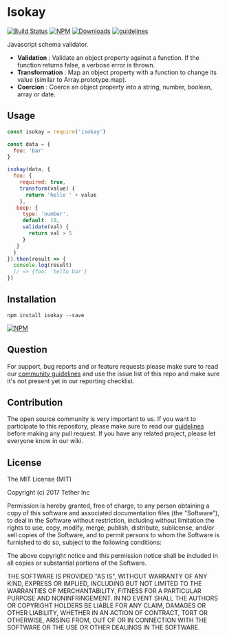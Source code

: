 # Isokay

[![Build Status](https://travis-ci.org/tether/isokay.svg?branch=master)](https://travis-ci.org/tether/isokay)
[![NPM](https://img.shields.io/npm/v/isokay.svg)](https://www.npmjs.com/package/isokay)
[![Downloads](https://img.shields.io/npm/dm/isokay.svg)](http://npm-stat.com/charts.html?package=isokay)
[![guidelines](https://tether.github.io/contribution-guide/badge-guidelines.svg)](https://github.com/tether/contribution-guide)

Javascript schema validator. 
  - **Validation** : Validate an object property against a function. If the function returns false, a verbose error is thrown.
  - **Transformation** : Map an object property with a function to change its value (similar to Array.prototype.map).
  - **Coercion** : Coerce an object property into a string, number, boolean, array or date.

## Usage

```js
const isokay = require('isokay')

const data = {
  foo: 'bar'
}

isokay(data, {
  foo: {
    required: true,
    transform(value) {
      return 'hello ' + value
    },
   beep: {
     type: 'number',
     default: 10,
     validate(val) {
       return val > 5
     }
   }
  }
}).then(result => {
  console.log(result)
  // => {foo: 'hello bar'}
})
```

## Installation

```shell
npm install isokay --save
```

[![NPM](https://nodei.co/npm/isokay.png)](https://nodei.co/npm/isokay/)


## Question

For support, bug reports and or feature requests please make sure to read our
<a href="https://github.com/tether/contribution-guide/blob/master/community.md" target="_blank">community guidelines</a> and use the issue list of this repo and make sure it's not present yet in our reporting checklist.

## Contribution

The open source community is very important to us. If you want to participate to this repository, please make sure to read our <a href="https://github.com/tether/contribution-guide" target="_blank">guidelines</a> before making any pull request. If you have any related project, please let everyone know in our wiki.

## License

The MIT License (MIT)

Copyright (c) 2017 Tether Inc

Permission is hereby granted, free of charge, to any person obtaining a copy of this software and associated documentation files (the "Software"), to deal in the Software without restriction, including without limitation the rights to use, copy, modify, merge, publish, distribute, sublicense, and/or sell copies of the Software, and to permit persons to whom the Software is furnished to do so, subject to the following conditions:

The above copyright notice and this permission notice shall be included in all copies or substantial portions of the Software.

THE SOFTWARE IS PROVIDED "AS IS", WITHOUT WARRANTY OF ANY KIND, EXPRESS OR IMPLIED, INCLUDING BUT NOT LIMITED TO THE WARRANTIES OF MERCHANTABILITY, FITNESS FOR A PARTICULAR PURPOSE AND NONINFRINGEMENT. IN NO EVENT SHALL THE AUTHORS OR COPYRIGHT HOLDERS BE LIABLE FOR ANY CLAIM, DAMAGES OR OTHER LIABILITY, WHETHER IN AN ACTION OF CONTRACT, TORT OR OTHERWISE, ARISING FROM, OUT OF OR IN CONNECTION WITH THE SOFTWARE OR THE USE OR OTHER DEALINGS IN THE SOFTWARE.
